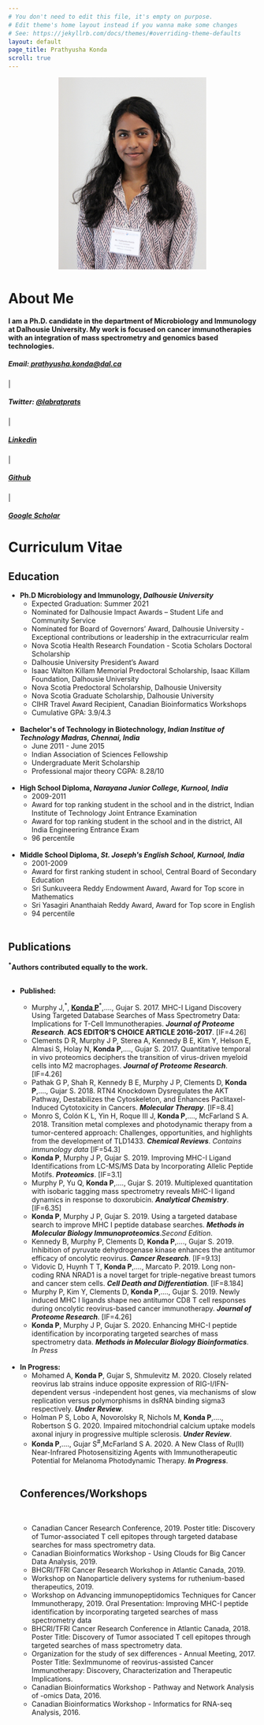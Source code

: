 ```yaml
---
# You don't need to edit this file, it's empty on purpose.
# Edit theme's home layout instead if you wanna make some changes
# See: https://jekyllrb.com/docs/themes/#overriding-theme-defaults
layout: default
page_title: Prathyusha Konda
scroll: true
---
```

<p align="center">
  <img src="images/header_new_copy.jpg" width="300" height="390" alt="hi" class="inline" />
</p>
<div class="container" id="about">
</div>
<h1 id="about"><b>About Me</b></h1>
<div class="container">
    <h4>I am a Ph.D. candidate in the department of Microbiology and Immunology at Dalhousie University. My work is focused on cancer immunotherapies with an integration of mass spectrometry and genomics based technologies.</h4>
</div>
<div class="container" id="contactbuttondiv">
    <h5 id="contactbuttons"><span id="icon" class="glyphicon glyphicon-envelope"></span>  Email:<a href="mailto:prathyusha.konda@dal.ca"> prathyusha.konda@dal.ca</a></h5>|
    <h5 id="contactbuttons"><i id="icon" class="fa fa-twitter-square fa-1x" aria-hidden="true"></i>  Twitter: <a target="_blank" href="http://twitter.com/labratprats">@labratprats</a></h5>|
    <h5 id="contactbuttons"><span id="icon" class="fa fa-linkedin-square"></span>  <a href="https://www.linkedin.com/in/prathyusha-konda-3240385a/">Linkedin</a></h5>|
    <h5 id="contactbuttons"><span id="icon" class="fa fa-github-square"></span>  <a href="https://www.github.com/Prathyusha-konda">Github</a></h5>|
    <h5 id="contactbuttons"><i id="icon" class="fa fa-graduation-cap" aria-hidden="true"></i>  <a href="https://scholar.google.ca/citations?user=LMu60kjth8EC&hl=en">Google Scholar</a></h5>
</div>
<div class="container" id="CV">
<div>
    <h1 id="CVcontent"><b>Curriculum Vitae</b></h1>
   <h2 id="Education"><span class="fa fa-graduation-cap" aria-hidden="true"></span>  Education</h2>
    <ul id="list">
        <li id="list"><b>Ph.D Microbiology and Immunology, <i>Dalhousie University</i></b>
            <ul id="sublist">
		    <li>Expected Graduation: Summer 2021</li>
                <li>Nominated for Dalhousie Impact Awards – Student Life and Community Service</li>
                <li>Nominated for Board of Governors’ Award, Dalhousie University - Exceptional contributions or leadership in the extracurricular realm</li>
                <li>Nova Scotia Health Research Foundation - Scotia Scholars Doctoral Scholarship</li>
                <li>Dalhousie University President’s Award</li>
                <li>Isaac Walton Killam Memorial Predoctoral Scholarship, Isaac Killam Foundation, Dalhousie University</li>
				<li>Nova Scotia Predoctoral Scholarship, Dalhousie University</li>
				<li>Nova Scotia Graduate Scholarship, Dalhousie University</li>
				<li>CIHR Travel Award Recipient, Canadian Bioinformatics Workshops</li> 
		    <li>Cumulative GPA: 3.9/4.3</li>
		    <br>
            </ul>
        </li>
        <li id="list"><b>Bachelor's of Technology in Biotechnology, <i>Indian Institue of Technology Madras, Chennai, India</i></b>
            <ul id="sublist">
                <li>June 2011 - June 2015</li>
                <li>Indian Association of Sciences Fellowship</li>
				<li>Undergraduate Merit Scholarship</li>
                <li>Professional major theory CGPA: 8.28/10</li>
		    <br>
            </ul>
        </li>
        <li id="list"><b>High School Diploma, <i>Narayana Junior College, Kurnool, India</i></b>
            <ul id="sublist">
                <li>2009-2011</li>
                <li>Award for top ranking student in the school and in the district, Indian Institute of Technology Joint Entrance Examination</li>
                <li>Award for top ranking student in the school and in the district, All India Engineering Entrance Exam</li>
		    <li>96 percentile</li>
		    <br>
            </ul>
        </li>
		<li id="list"><b>Middle School Diploma, <i>St. Joseph's English School, Kurnool, India</i></b>
            <ul id="sublist">
                <li>2001-2009</li>
                <li>Award for first ranking student in school, Central Board of Secondary Education</li>
				<li>Sri Sunkuveera Reddy Endowment Award, Award for Top score in Mathematics</li>
                <li>Sri Yasagiri Ananthaiah Reddy Award, Award for Top score in English</li>
		    <li>94 percentile</li>
		    <br>
            </ul>
        </li>
    </ul>
    </div>
	<h2 id="Publications"><span class="glyphicon glyphicon-book" aria-hidden="true"></span>  Publications</h2>
	<b><sup>*</sup>Authors contributed equally to the work.</b>
	<br>
    	<ul id="list">
		<br>
      	<li id="list"><b>Published: </b>
		</li>
            <ul id="sublist">
		    <li>Murphy J,<sup>*</sup>, <u><b>Konda P</b></u><sup>*</sup>,...., Gujar S. 2017. MHC-I Ligand Discovery Using Targeted Database Searches of Mass Spectrometry Data: Implications for T-Cell Immunotherapies. <b><i>Journal of Proteome Research</i></b>. <b>ACS EDITOR’S CHOICE ARTICLE 2016-2017</b>. [IF=4.26]</li>
				<li>Clements D R, Murphy J P, Sterea A, Kennedy B E, Kim Y, Helson E, Almasi S, Holay N, <b>Konda P</b>,...., Gujar S. 2017. Quantitative temporal in vivo proteomics deciphers the transition of virus-driven myeloid cells into M2 macrophages. <b><i>Journal of Proteome Research</i></b>. [IF=4.26]</li>
                <li>Pathak G P, Shah R, Kennedy B E, Murphy J P, Clements D, <b>Konda P</b>,...., Gujar S. 2018. RTN4 Knockdown Dysregulates the AKT Pathway, Destabilizes the Cytoskeleton, and Enhances Paclitaxel-Induced Cytotoxicity in Cancers. <b><i>Molecular Therapy</i></b>. [IF=8.4]</li>
				<li>Monro S, Colón K L, Yin H, Roque III J, <b>Konda P</b>,...., McFarland S A. 2018. Transition metal complexes and photodynamic therapy from a tumor-centered approach: Challenges, opportunities, and highlights from the development of TLD1433. <b><i>Chemical Reviews</i></b>. <i>Contains immunology data</i> [IF=54.3]</li>
				<li><b>Konda P</b>, Murphy J P, Gujar S. 2019. Improving MHC-I Ligand Identifications from LC-MS/MS Data by Incorporating Allelic Peptide Motifs. <b><i>Proteomics</i></b>. [IF=3.1]</li>
				<li>Murphy P, Yu Q, <b>Konda P</b>,...., Gujar S. 2019. Multiplexed quantitation with isobaric tagging mass spectrometry reveals MHC-I ligand dynamics in response to doxorubicin. <b><i>Analytical Chemistry</i></b>. [IF=6.35]</li>
				<li><b>Konda P</b>, Murphy J P, Gujar S. 2019. Using a targeted database search to improve MHC I peptide database searches. <b><i>Methods in Molecular Biology Immunoproteomics</i></b>.<i>Second Edition</i>.</li>
				<li>Kennedy B, Murphy P, Clements D, <b>Konda P</b>,...., Gujar S. 2019. Inhibition of pyruvate dehydrogenase kinase enhances the antitumor efficacy of oncolytic reovirus. <b><i>Cancer Research</i></b>. [IF=9.13]</li>
				<li>Vidovic D, Huynh T T, <b>Konda P</b>,...., Marcato P. 2019. Long non-coding RNA NRAD1 is a novel target for triple-negative breast tumors and cancer stem cells. <b><i>Cell Death and Differentiation</i></b>. [IF=8.184]</li>
				<li>Murphy P, Kim Y, Clements D, <b>Konda P</b>,...., Gujar S. 2019. Newly induced MHC I ligands shape neo antitumor CD8 T cell responses during oncolytic reovirus-based cancer immunotherapy. <b><i>Journal of Proteome Research</i></b>. [IF=4.26]</li>
				<li><b>Konda P</b>, Murphy J P, Gujar S. 2020. Enhancing MHC-I peptide identification by incorporating targeted searches of mass spectrometry data. <b><i>Methods in Molecular Biology Bioinformatics</i></b>. <i>In Press</i>		</li>
           </ul>
		<br>
    <li id="list"><b>In Progress:</b>
            <ul id="sublist">
				<li>Mohamed A, <b>Konda P</b>, Gujar S, Shmulevitz M. 2020. Closely related reovirus lab strains induce opposite expression of RIG-I/IFN-dependent versus -independent host genes, via mechanisms of slow replication versus polymorphisms in dsRNA binding sigma3 respectively. <b><i>Under Review</i></b>.</li>
				<li>Holman P S, Lobo A, Novorolsky R, Nichols M, <b>Konda P</b>,...., Robertson S G. 2020. Impaired mitochondrial calcium uptake models axonal injury in progressive multiple sclerosis. <b><i>Under Review</i></b>.</li>
				<li><b>Konda P</b>,...., Gujar S<sup>#</sup>,McFarland S A. 2020. A New Class of Ru(II) Near-Infrared Photosensitizing Agents with Immunotherapeutic Potential for Melanoma Photodynamic Therapy. <b><i>In Progress</i></b>.</li>
            </ul>
            </li>
		<br>
		<h2 id="Conferences/Workshops"><span class="glyphicon glyphicon-book" aria-hidden="true"></span>  Conferences/Workshops</h2>
		<br>
            <ul id="sublist">
		<li> Canadian Cancer Research Conference, 2019. Poster title: Discovery of Tumor-associated T cell epitopes through targeted database searches for mass spectrometry data. </li> 
		    <li> Canadian Bioinformatics Workshop -  Using Clouds for Big Cancer Data Analysis, 2019. </li>
		    <li> BHCRI/TFRI Cancer Research Workshop in Atlantic Canada, 2019. </li>
		    <li> Workshop on Nanoparticle delivery systems for ruthenium-based therapeutics, 2019. </li>
		    <li> Workshop on Advancing immunopeptidomics Techniques for Cancer Immunotherapy, 2019. Oral Presentation: Improving MHC-I peptide identification by incorporating targeted searches of mass spectrometry data </li>
		    <li> BHCRI/TFRI Cancer Research Conference in Atlantic Canada, 2018. Poster Title: Discovery of Tumor associated T cell epitopes through targeted searches of mass spectrometry data. </li>
		    <li> Organization for the study of sex differences - Annual Meeting, 2017. Poster Title: SexImmunome of reovirus-assisted Cancer Immunotherapy: Discovery, Characterization and Therapeutic Implications. </li>
		    <li> Canadian Bioinformatics Workshop - Pathway and Network Analysis of -omics Data, 2016.</li>
		    <li> Canadian Bioinformatics Workshop - Informatics for RNA-seq Analysis, 2016.</li>
		</ul>

